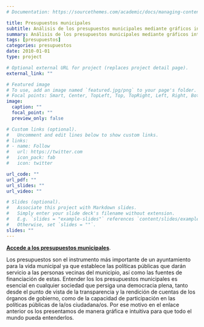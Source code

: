 ```yaml
---
# Documentation: https://sourcethemes.com/academic/docs/managing-content/

title: Presupuestos municipales
subtitle: Análisis de los presupuestos municipales mediante gráficos interactivos.
summary: Análisis de los presupuestos municipales mediante gráficos interactivos.
tags: [presupuestos]
categories: presupuestos 
date: 2010-01-01
type: project

# Optional external URL for project (replaces project detail page).
external_link: ""

# Featured image
# To use, add an image named `featured.jpg/png` to your page's folder.
# Focal points: Smart, Center, TopLeft, Top, TopRight, Left, Right, BottomLeft, Bottom, BottomRight.
image:
  caption: ""
  focal_point: ""
  preview_only: false

# Custom links (optional).
#   Uncomment and edit lines below to show custom links.
# links:
# - name: Follow
#   url: https://twitter.com
#   icon_pack: fab
#   icon: twitter

url_code: ""
url_pdf: ""
url_slides: ""
url_video: ""

# Slides (optional).
#   Associate this project with Markdown slides.
#   Simply enter your slide deck's filename without extension.
#   E.g. `slides = "example-slides"` references `content/slides/example-slides.md`.
#   Otherwise, set `slides = ""`.
slides: ""
---
```


**[Accede a los presupuestos municipales](https://forosocialcriptana.com/presupuestos)**.

Los presupuestos son el instrumento más importante de un ayuntamiento para la vida municipal ya que establece las políticas públicas que darán servicio a las personas vecinas del municipio, así como las fuentes de financiación de estas. Entender los los presupuestos municipales es esencial en cualquier sociedad que persiga una democracia plena, tanto desde el punto de vista de la transparencia y la rendición de cuentas de los órganos de gobierno, como de la capacidad de participación en las políticas públicas de la/os ciudadana/os. Por ese motivo en el enlace anterior os los presentamos de manera gráfica e intuitiva para que todo el mundo pueda entenderlos.
